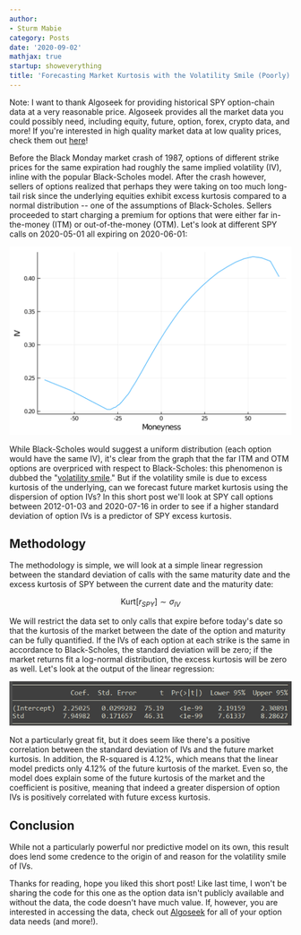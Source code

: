 ```yaml
---
author:
- Sturm Mabie
category: Posts
date: '2020-09-02'
mathjax: true
startup: showeverything
title: 'Forecasting Market Kurtosis with the Volatility Smile (Poorly)'
---
```


Note: I want to thank Algoseek for providing historical SPY option-chain
data at a very reasonable price. Algoseek provides all the market data
you could possibly need, including equity, future, option, forex, crypto
data, and more! If you\'re interested in high quality market data at low
quality prices, check them out [here](https://www.algoseek.com/)!

Before the Black Monday market crash of 1987, options of different
strike prices for the same expiration had roughly the same implied
volatility (IV), inline with the popular Black-Scholes model. After the
crash however, sellers of options realized that perhaps they were taking
on too much long-tail risk since the underlying equities exhibit excess
kurtosis compared to a normal distribution -- one of the assumptions of
Black-Scholes. Sellers proceeded to start charging a premium for options
that were either far in-the-money (ITM) or out-of-the-money (OTM).
Let\'s look at different SPY calls on 2020-05-01 all expiring on
2020-06-01:

![Volatility Smile](/assets/smile.svg)

While Black-Scholes would suggest a uniform distribution (each option
would have the same IV), it\'s clear from the graph that the far ITM and
OTM options are overpriced with respect to Black-Scholes: this
phenomenon is dubbed the \"[volatility
smile](https://en.wikipedia.org/wiki/Volatility_smile).\" But if the
volatility smile is due to excess kurtosis of the underlying, can we
forecast future market kurtosis using the dispersion of option IVs? In
this short post we\'ll look at SPY call options between 2012-01-03 and
2020-07-16 in order to see if a higher standard deviation of option IVs
is a predictor of SPY excess kurtosis.

Methodology
-----------

The methodology is simple, we will look at a simple linear regression
between the standard deviation of calls with the same maturity date and
the excess kurtosis of SPY between the current date and the maturity
date:

$$ \text{Kurt}[r_{SPY}] \sim \sigma_{IV}$$

We will restrict the data set to only calls that expire before today\'s
date so that the kurtosis of the market between the date of the option
and maturity can be fully quantified. If the IVs of each option at each
strike is the same in accordance to Black-Scholes, the standard
deviation will be zero; if the market returns fit a log-normal
distribution, the excess kurtosis will be zero as well. Let\'s look at
the output of the linear regression:

![Linear Regression](/assets/linreg.png)

Not a particularly great fit, but it does seem like there\'s a positive
correlation between the standard deviation of IVs and the future market
kurtosis. In addition, the R-squared is 4.12%, which means that the
linear model predicts only 4.12% of the future kurtosis of the market.
Even so, the model does explain some of the future kurtosis of the
market and the coefficient is positive, meaning that indeed a greater
dispersion of option IVs is positively correlated with future excess
kurtosis.

Conclusion
----------

While not a particularly powerful nor predictive model on its own, this
result does lend some credence to the origin of and reason for the
volatility smile of IVs.

Thanks for reading, hope you liked this short post! Like last time, I
won\'t be sharing the code for this one as the option data isn\'t
publicly available and without the data, the code doesn\'t have much
value. If, however, you are interested in accessing the data, check out
[Algoseek](https://algoseek.com) for all of your option data needs (and
more!).
